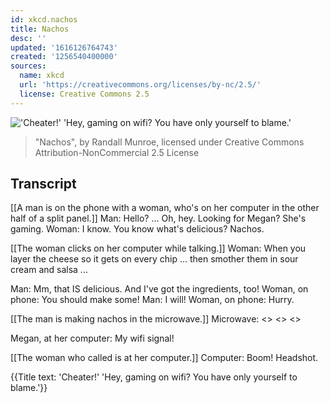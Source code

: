 ```yaml
---
id: xkcd.nachos
title: Nachos
desc: ''
updated: '1616126764743'
created: '1256540400000'
sources:
  name: xkcd
  url: 'https://creativecommons.org/licenses/by-nc/2.5/'
  license: Creative Commons 2.5
---
```

!['Cheater!' 'Hey, gaming on wifi? You have only yourself to blame.'](https://imgs.xkcd.com/comics/nachos.png)
> "Nachos", by Randall Munroe, licensed under Creative Commons Attribution-NonCommercial 2.5 License

## Transcript
[[A man is on the phone with a woman, who's on her computer in the other half of a split panel.]]
Man: Hello? ... Oh, hey. Looking for Megan? She's gaming.
Woman: I know. You know what's delicious? Nachos.

[[The woman clicks on her computer while talking.]]
Woman: When you layer the cheese so it gets on every chip ... then smother them in sour cream and salsa ...

Man: Mm, that IS delicious. And I've got the ingredients, too!
Woman, on phone: You should make some!
Man: I will!
Woman, on phone: Hurry.

[[The man is making nachos in the microwave.]]
Microwave: <<beep>> <<beep>> <<whirrrr>>

Megan, at her computer: My wifi signal!

[[The woman who called is at her computer.]]
Computer: Boom! Headshot.

{{Title text: 'Cheater!' 'Hey, gaming on wifi? You have only yourself to blame.'}}
